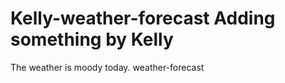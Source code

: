 Kelly-weather-forecast
Adding something by Kelly
=======
The weather is moody today.
weather-forecast
